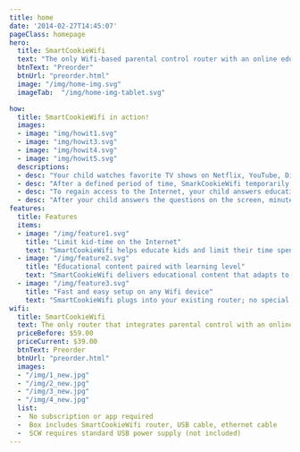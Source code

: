```yaml
---
title: home
date: '2014-02-27T14:45:07'
pageClass: homepage
hero:
  title: SmartCookieWifi
  text: "The only Wifi-based parental control router with an online educational platform!"
  btnText: "Preorder"
  btnUrl: "preorder.html"
  image: "/img/home-img.svg"
  imageTab:  "/img/home-img-tablet.svg"

how:
  title: SmartCookieWifi in action!
  images:
  - image: "img/howit1.svg"
  - image: "img/howit3.svg"
  - image: "img/howit4.svg"
  - image: "img/howit5.svg"
  descriptions:
  - desc: "Your child watches favorite TV shows on Netflix, YouTube, Disney+, etc., for hours at a time."
  - desc: "After a defined period of time, SmarkCookieWifi temporarily blocks the Wifi connection to give your child an educational experience."
  - desc: "To regain access to the Internet, your child answers educational school curriculum questions using tap, touch or click based on their device."
  - desc: "After your child answers the questions on the screen, minutes are earned, and SmartCookieWifi reactivates the Internet for continued viewing."
features:
  title: Features
  items:
  - image: "/img/feature1.svg"
    title: "Limit kid-time on the Internet"
    text: "SmartCookieWifi helps educate kids and limit their time spent on the Internet—using school curriculum questions that earn minutes."
  - image: "/img/feature2.svg"
    title: "Educational content paired with learning level"
    text: "SmartCookieWifi delivers educational content that adapts to the education and school learning level of your child"
  - image: "/img/feature3.svg"
    title: "Fast and easy setup on any Wifi device"
    text: "SmartCookieWifi plugs into your existing router; no special setup or configuration is required for this kid-interactive interface."
wifi:
  title: SmartCookieWifi   
  text: The only router that integrates parental control with an online educational platform.
  priceBefore: $59.00
  priceCurrent: $39.00
  btnText: Preorder
  btnUrl: "preorder.html"
  images:
  - "/img/1_new.jpg"
  - "/img/2_new.jpg"
  - "/img/3_new.jpg"
  - "/img/4_new.jpg"
  list:
  -  No subscription or app required
  -  Box includes SmartCookieWifi router, USB cable, ethernet cable
  -  SCW requires standard USB power supply (not included)
---
```

  